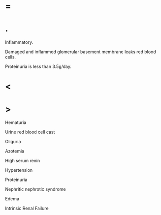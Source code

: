 # =

# .

Inflammatory.

Damaged and inflammed glomerular basement membrane leaks red blood cells.

Proteinuria is less than 3.5g/day.

# <

# >

Hematuria

Urine red blood cell cast

Oliguria

Azotemia

High serum renin

Hypertension

Proteinuria

Nephritic nephrotic syndrome

Edema

Intrinsic Renal Failure
